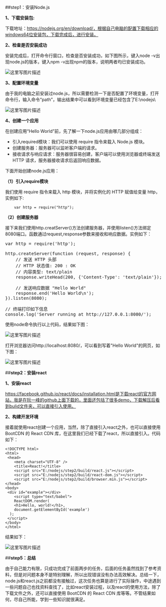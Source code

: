 ##step1：安装Node.js

**1、下载安装包:**

下载地址：https://nodejs.org/en/download/，根据自己电脑的配置下载相应的windows64位安装包，下载完成后，进行安装。

**2、检查是否安装成功**

安装完成后，打开命令行窗口，检查是否安装成功，如下图所示，键入node -v出现node.js的版本，键入npm -v出现npm的版本，说明两者均已安装成功。

![这里写图片描述](http://img.blog.csdn.net/20170726143819545?watermark/2/text/aHR0cDovL2Jsb2cuY3Nkbi5uZXQvc2luYXRfMjAxNzczMjc=/font/5a6L5L2T/fontsize/400/fill/I0JBQkFCMA==/dissolve/70/gravity/SouthEast)

**3、配置环境变量**

由于我的电脑之前安装过node.js，所以需要检测一下是否配置了环境变量，打开命令行，输入命令“path”，输出结果中可以看到环境变量已经包含了E:\nodejs\

![这里写图片描述](http://img.blog.csdn.net/20170726150516068?watermark/2/text/aHR0cDovL2Jsb2cuY3Nkbi5uZXQvc2luYXRfMjAxNzczMjc=/font/5a6L5L2T/fontsize/400/fill/I0JBQkFCMA==/dissolve/70/gravity/SouthEast)

**4、创建一个应用**

在创建应用“Hello World”前，先了解一下node.js应用由哪几部分组成：

- 引入required模块：我们可以使用 require 指令来载入 Node.js 模块。
- 创建服务器：服务器可以监听客户端的请求。
- 接收请求与响应请求：服务器很容易创建，客户端可以使用浏览器或终端发送 HTTP 请求，服务器接收请求后返回响应数据。

下面开始创建node.js应用：

**（1）引入require模块**

我们使用 require 指令来载入 http 模块，并将实例化的 HTTP 赋值给变量 http，实例如下:

```
	var http = require("http");
```

**（2）创建服务器**

接下来我们使用http.creatServer()方法创建服务器，并使用listen()方法绑定8080端口。函数通过request,response参数来接收和响应数据。实例如下：

<pre>
var http = require('http');

http.createServer(function (request, response) {
	// 发送 HTTP 头部 
	// HTTP 状态值: 200 : OK
	// 内容类型: text/plain
	response.writeHead(200, {'Content-Type': 'text/plain'});

	// 发送响应数据 "Hello World"
	response.end('Hello World\n');
}).listen(8080);

// 终端打印如下信息
console.log('Server running at http://127.0.0.1:8080/');
</pre>

使用node命令执行以上代码，结果如下图：

![这里写图片描述](http://img.blog.csdn.net/20170726161415770?watermark/2/text/aHR0cDovL2Jsb2cuY3Nkbi5uZXQvc2luYXRfMjAxNzczMjc=/font/5a6L5L2T/fontsize/400/fill/I0JBQkFCMA==/dissolve/70/gravity/SouthEast)

打开浏览器访问http://localhost:8080/，可以看到写着"Hello World"的网页，如下图：

![这里写图片描述](http://img.blog.csdn.net/20170726161611482?watermark/2/text/aHR0cDovL2Jsb2cuY3Nkbi5uZXQvc2luYXRfMjAxNzczMjc=/font/5a6L5L2T/fontsize/400/fill/I0JBQkFCMA==/dissolve/70/gravity/SouthEast)


##**step2：安装react**

**1、安装react**

https://facebook.github.io/react/docs/installation.html是下载react的官方网站，我是在阮一峰的github上面下载的，里面还包括了很多demo，下载解压后看到bulid文件夹，可以直接引入使用。

**2、构建开发环境**

接着就使用react创建一个应用，当然，除了直接引入react之外，也可以直接使用 BootCDN 的 React CDN 库，在这里我们已经下载了react，所以直接引入。代码如下：


	<!DOCTYPE html>
	<html>
 	 <head>
    	<meta charset="UTF-8" />
    	<title>React!</title>
    	<script src="E:/nodejs/step2/build/react.js"></script>
    	<script src="E:/nodejs/step2/build/react-dom.js"></script>
    	<script src="E:/nodejs/step2/build/browser.min.js"></script>
  	</head>
  	<body>
   	 <div id="example"></div>
    	<script type="text/babel">
    	ReactDOM.render(
        <h1>Hello, world!</h1>,
        document.getElementById('example')
      );
   	 </script>
  	</body>
	</html>


结果如下：

![这里写图片描述](http://img.blog.csdn.net/20170726211002682?watermark/2/text/aHR0cDovL2Jsb2cuY3Nkbi5uZXQvc2luYXRfMjAxNzczMjc=/font/5a6L5L2T/fontsize/400/fill/I0JBQkFCMA==/dissolve/70/gravity/SouthEast)


##**step5：总结**

由于自己能力有限，只成功完成了前面两步的任务，后面的任务虽然找到了参考资料，但是对问题本身不是特别理解，所以出现错误没有办法高效解决。总结一下，node.js和react.js之前都没有接触过，这次任务也算是进行了实际操作，中途遇到一些问题自己也找资料查找了，比如react安装过程，以及react的使用方法，除了下载文件之外，还可以直接使用 BootCDN 的 React CDN 库等等。不管结果如何，尽自己所能，学到一些知识就很满足。

